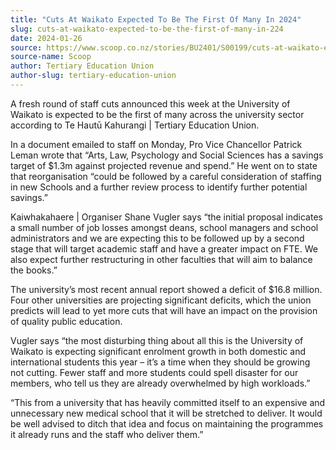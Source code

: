 ```yaml
---
title: "Cuts At Waikato Expected To Be The First Of Many In 2024"
slug: cuts-at-waikato-expected-to-be-the-first-of-many-in-224
date: 2024-01-26
source: https://www.scoop.co.nz/stories/BU2401/S00199/cuts-at-waikato-expected-to-be-the-first-of-many-in-2024.htm
source-name: Scoop
author: Tertiary Education Union
author-slug: tertiary-education-union
---
```


<p>A fresh round of staff cuts announced this week at the
University of Waikato is expected to be the first of many
across the university sector according to Te Hautū
Kahurangi | Tertiary Education Union.</p>

<p>In a document
emailed to staff on Monday, Pro Vice Chancellor Patrick
Leman wrote that “Arts, Law, Psychology and Social
Sciences has a savings target of $1.3m against projected
revenue and spend.” He went on to state that
reorganisation “could be followed by a careful
consideration of staffing in new Schools and a further
review process to identify further potential
savings.”</p>

<p>Kaiwhakahaere | Organiser Shane Vugler
says “the initial proposal indicates a small number of job
losses amongst deans, school managers and school
administrators and we are expecting this to be followed up
by a second stage that will target academic staff and have a
greater impact on FTE. We also expect further restructuring
in other faculties that will aim to balance the
books.”</p>

<p>The university’s most recent annual report
showed a deficit of $16.8 million. Four other universities
are projecting significant deficits, which the union
predicts will lead to yet more cuts that will have an impact
on the provision of quality public education.</p>

<p>Vugler
says “the most disturbing thing about all this is the
University of Waikato is expecting significant enrolment
growth in both domestic and international students this year
– it’s a time when they should be growing not cutting.
Fewer staff and more students could spell disaster for our
members, who tell us they are already overwhelmed by high
workloads.”</p>

<p>“This from a university that has
heavily committed itself to an expensive and unnecessary new
medical school that it will be stretched to deliver. It
would be well advised to ditch that idea and focus on
maintaining the programmes it already runs and the staff who
deliver
them.”</p>

<p></p>